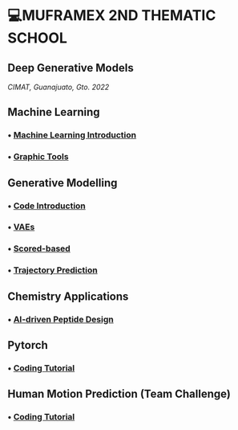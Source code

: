 # 💻MUFRAMEX 2ND THEMATIC SCHOOL
## Deep Generative Models
_CIMAT, Guanajuato, Gto. 2022_


## Machine Learning
### • [Machine Learning Introduction](https://github.com/saracarolina12/IA_School/blob/master/MUFRAMEX/MachineLearning/Introduction_ML.md)

### • [Graphic Tools](https://github.com/saracarolina12/IA_School/blob/master/MUFRAMEX/MachineLearning/GraphicsTools.md)


## Generative Modelling
### • [Code Introduction](https://github.com/saracarolina12/IA_School/blob/master/MUFRAMEX/GenerativeModelling/GAN/Notes.md)
### • [VAEs](https://github.com/saracarolina12/IA_School/blob/master/MUFRAMEX/GenerativeModelling/VAEs/README.md)
### • [Scored-based](https://github.com/saracarolina12/IA_School/blob/master/MUFRAMEX/GenerativeModelling/README.md)
### • [Trajectory Prediction](https://github.com/saracarolina12/IA_School/blob/master/MUFRAMEX/GenerativeModelling/TrajectoryPrediction.md/TrajectoryPred.md)

## Chemistry Applications
### • [AI-driven Peptide Design](https://github.com/saracarolina12/IA_School/blob/master/MUFRAMEX/Chemistry/AI-PeptideDesign.md)

## Pytorch
### • [Coding Tutorial](https://github.com/saracarolina12/IA_School/tree/master/MUFRAMEX/Pytorch)

## Human Motion Prediction (Team Challenge)
### • [Coding Tutorial](https://github.com/saracarolina12/IA_School/tree/master/MUFRAMEX/Challenge)